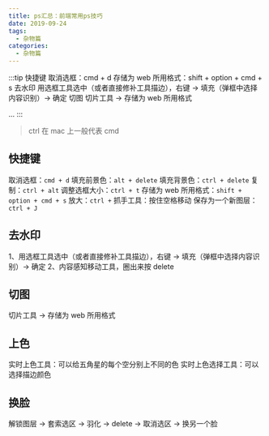 ```yaml
---
title: ps汇总：前端常用ps技巧
date: 2019-09-24
tags:
  - 杂物篇
categories:
  - 杂物篇
---
```


:::tip
快捷键
取消选框：cmd + d
存储为 web 所用格式：shift + option + cmd + s
去水印
用选框工具选中（或者直接修补工具描边），右键 -&gt; 填充（弹框中选择内容识别）-&gt; 确定
切图
切片工具 -&gt; 存储为 web 所用格式

...
:::

<!-- more -->

>ctrl 在 mac 上一般代表 cmd
## 快捷键
取消选框：`cmd + d`
填充前景色：`alt + delete`
填充背景色：`ctrl + delete`
复制：`ctrl + alt`
调整选框大小：`ctrl + t`
存储为 web 所用格式：`shift + option + cmd + s`
放大：`ctrl +`
抓手工具：按住空格移动
保存为一个新图层：`ctrl + J`
## 去水印
1、用选框工具选中（或者直接修补工具描边），右键 -> 填充（弹框中选择内容识别）-> 确定
2、内容感知移动工具，圈出来按 delete
## 切图
切片工具 -> 存储为 web 所用格式
## 上色
实时上色工具：可以给五角星的每个空分别上不同的色
实时上色选择工具：可以选择描边颜色
## 换脸
解锁图层 -> 套索选区 -> 羽化 -> delete -> 取消选区 -> 换另一个脸

